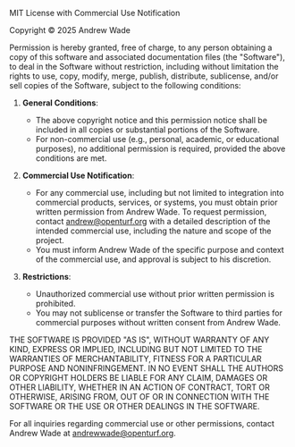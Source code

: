 MIT License with Commercial Use Notification

Copyright © 2025 Andrew Wade

Permission is hereby granted, free of charge, to any person obtaining a copy of this software and associated documentation files (the "Software"), to deal in the Software without restriction, including without limitation the rights to use, copy, modify, merge, publish, distribute, sublicense, and/or sell copies of the Software, subject to the following conditions:

1. **General Conditions**:
   - The above copyright notice and this permission notice shall be included in all copies or substantial portions of the Software.
   - For non-commercial use (e.g., personal, academic, or educational purposes), no additional permission is required, provided the above conditions are met.

2. **Commercial Use Notification**:
   - For any commercial use, including but not limited to integration into commercial products, services, or systems, you must obtain prior written permission from Andrew Wade. To request permission, contact andrew@openturf.org with a detailed description of the intended commercial use, including the nature and scope of the project.
   - You must inform Andrew Wade of the specific purpose and context of the commercial use, and approval is subject to his discretion.

3. **Restrictions**:
   - Unauthorized commercial use without prior written permission is prohibited.
   - You may not sublicense or transfer the Software to third parties for commercial purposes without written consent from Andrew Wade.

THE SOFTWARE IS PROVIDED "AS IS", WITHOUT WARRANTY OF ANY KIND, EXPRESS OR IMPLIED, INCLUDING BUT NOT LIMITED TO THE WARRANTIES OF MERCHANTABILITY, FITNESS FOR A PARTICULAR PURPOSE AND NONINFRINGEMENT. IN NO EVENT SHALL THE AUTHORS OR COPYRIGHT HOLDERS BE LIABLE FOR ANY CLAIM, DAMAGES OR OTHER LIABILITY, WHETHER IN AN ACTION OF CONTRACT, TORT OR OTHERWISE, ARISING FROM, OUT OF OR IN CONNECTION WITH THE SOFTWARE OR THE USE OR OTHER DEALINGS IN THE SOFTWARE.

For all inquiries regarding commercial use or other permissions, contact Andrew Wade at andrewwade@openturf.org.